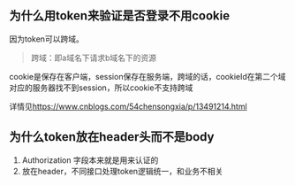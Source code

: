## 为什么用token来验证是否登录不用cookie
因为token可以跨域。 
> 跨域：即a域名下请求b域名下的资源

cookie是保存在客户端，session保存在服务端，跨域的话，cookieId在第二个域对应的服务器找不到session，所以cookie不支持跨域

详情见<https://www.cnblogs.com/54chensongxia/p/13491214.html>

## 为什么token放在header头而不是body
1. Authorization 字段本来就是用来认证的
2. 放在header，不同接口处理token逻辑统一，和业务不相关